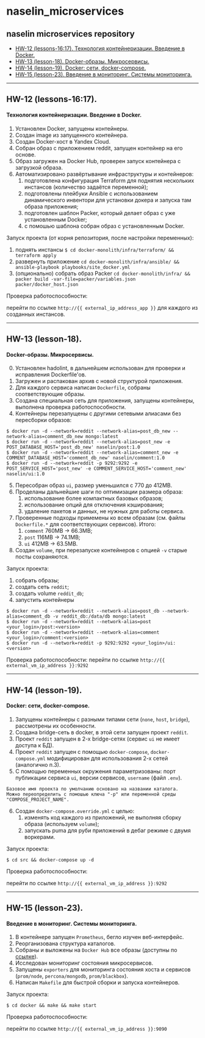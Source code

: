 # naselin_microservices
naselin microservices repository
---
<!-- MarkdownTOC autolink=true -->

- [HW-12 (lessons-16:17). Технология контейнеризации. Введение в Docker.](#hw12)
- [HW-13 (lesson-18). Docker-образы. Микросервисы.](#hw13)
- [HW-14 (lesson-19). Docker: сети, docker-compose.](#hw14)
- [HW-15 (lesson-23). Введение в мониторинг. Системы мониторинга.](#hw15)

<!-- /MarkdownTOC -->
---
## HW-12 (lessons-16:17). <a name="hw12"> </a>
#### Технология контейнеризации. Введение в Docker.
1. Установлен Docker, запущены контейнеры.
2. Создан image из запущенного контейнера.
3. Создан Docker-хост в Yandex Cloud.
4. Собран образ с приложением reddit, запущен контейнер на его основе.
5. Образ загружен на Docker Hub, проверен запуск контейнера с загрузкой образа.
6. Автоматизировано развёртывание инфраструктуры и контейнеров:
   1. подготовлена конфигурация Terraform для поднятия нескольких инстансов (количество задаётся переменной);
   2. подготовлены плейбуки Ansible с использованием динамического инвентори для установки докера и запуска там образа приложения;
   3. подготовлен шаблон Packer, который делает образ с уже установленным Docker;
   4. с помошью шаблона собран образ с установленным Docker.

Запуск проекта (от корня репозитория, после настройки переменных):
1. поднять инстансы `$ cd docker-monolith/infra/terraform/ && terraform apply`
2. развернуть приложение `cd docker-monolith/infra/ansible/ && ansible-playbook playbooks/site_docker.yml`
3. (опционально) собрать образ Packer  `cd docker-monolith/infra/ && packer build -var-file=packer/variables.json packer/docker_host.json`

Проверка работоспособности:

перейти по ссылке `http://{{ external_ip_address_app }}` для каждого из созданных инстансов.

---
## HW-13 (lesson-18). <a name="hw13"> </a>
#### Docker-образы. Микросервисы.
0. Установлен hadolint, в дальнейшем использован для проверки и исправления Dockerfile'ов.
1. Загружен и распакован архив с новой структурой приложения.
2. Для каждого сервиса написан `Dockerfile`, собраны соответствующие образы.
3. Создана специальная сеть для приложения, запущены контейнеры, выполнена проверка работоспособности.
4. Контейнеры перезапущены с другими сетевыми алиасами без пересборки образов:
```
$ docker run -d --network=reddit --network-alias=post_db_new --network-alias=comment_db_new mongo:latest
$ docker run -d --network=reddit --network-alias=post_new -e POST_DATABASE_HOST='post_db_new' naselin/post:1.0
$ docker run -d --network=reddit --network-alias=comment_new -e COMMENT_DATABASE_HOST='comment_db_new' naselin/comment:1.0
$ docker run -d --network=reddit -p 9292:9292 -e POST_SERVICE_HOST='post_new' -e COMMENT_SERVICE_HOST='comment_new' naselin/ui:1.0
```
5. Пересобран образ `ui`, размер уменьшился с 770 до 412MB.
6. Проделаны дальнейшие шаги по оптимизации размера образа:
   1. использование более компактных базовых образов;
   2. использование опций для отключения кэширования;
   3. удаление пакетов и данных, не нужных для работы сервиса.
7. Проверенные подходы примемены ко всем образам (см. файлы `Dockerfile.*` для соответствующих сервисов). Итого:
   1. `comment` 760MB -> 66.3MB;
   2. `post` 116MB -> 74.1MB;
   3. `ui` 412MB -> 63.5MB.
8. Создан `volume`, при перезапуске контейнеров с опцией `-v` старые посты сохраняются.

Запуск проекта:
1. собрать образы;
2. создать сеть `reddit`;
3. создать volume `reddit_db`;
4. запустить контейнеры
```
$ docker run -d --network=reddit --network-alias=post_db --network-alias=comment_db -v reddit_db:/data/db mongo:latest
$ docker run -d --network=reddit --network-alias=post <your_login>/post:<version>
$ docker run -d --network=reddit --network-alias=comment <your_login>/comment:<version>
$ docker run -d --network=reddit -p 9292:9292 <your_login>/ui:<version>
```

Проверка работоспособности:
перейти по ссылке `http://{{ external_vm_ip_address }}:9292`

---
## HW-14 (lesson-19). <a name="hw14"> </a>
#### Docker: сети, docker-compose.
1. Запущены контейнеры с разными типами сети (`none`, `host`, `bridge`), рассмотрены их особенности.
2. Создана bridge-сеть в docker, в этой сети запущен проект `reddit`.
3. Проект `reddit` запущен в 2-х bridge-сетях (сервис `ui` не имеет доступа к БД).
4. Проект `reddit` запущен  с помощью `docker-compose`, `docker-compose.yml` модифицирован для использования 2-х сетей (аналогично п.3).
5. С помощью переменных окружения параметризованы: порт публикации сервиса `ui`, версии сервисов, `username` (файл `.env`).
```
Базовое имя проекта по умолчанию основано на названии каталога.
Можно переопределить с помошью ключа "-p" или переменной среды "COMPOSE_PROJECT_NAME".
```
6. Создан `docker-compose.override.yml` с целью:
   1. изменять код каждого из приложений, не выполняя сборку образа (используем `volume`);
   2. запускать puma для руби приложений в дебаг режиме с двумя воркерами.

Запуск проекта:
```
$ cd src && docker-compose up -d
```

Проверка работоспособности:

перейти по ссылке `http://{{ external_vm_ip_address }}:9292`

---
## HW-15 (lesson-23). <a name="hw15"> </a>
#### Введение в мониторинг. Системы мониторинга.
1. В контейнере запущен `Prometheus`, бегло изучен веб-интерфейс.
2. Реорганизована структура каталогов.
3. Собраны и выложены на `Docker Hub` все образы (доступны по <a href=https://hub.docker.com/u/naselin>ссылке</a>).
4. Исследован мониторинг состояния микросервисов.
5. Запущены `exporters` для мониторинга состояния хоста и сервисов (`prom/node`, `percona/mongodb`, `prom/blackbox`).
6. Написан `Makefile` для быстрой сборки и запуска контейнеров.

Запуск проекта:
```
$ cd docker && make && make start
```

Проверка работоспособности:

перейти по ссылке `http://{{ external_vm_ip_address }}:9090`
